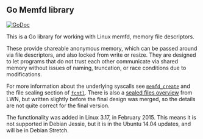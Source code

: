 ## Go Memfd library

[![GoDoc](https://godoc.org/github.com/justincormack/go-memfd?status.svg)](https://godoc.org/github.com/justincormack/go-memfd)

This is a Go library for working with Linux memfd, memory file descriptors.

These provide shareable anonymous memory, which can be passed around via file descriptors,
and also locked from write or resize. They are designed to let programs that do not trust each
other communicate via shared memory without issues of naming, truncation, or race conditions due
to modifications.

For more information about the underlying syscalls see [`memfd_create`](http://man7.org/linux/man-pages/man2/memfd_create.2.html)
and the file sealing section of [`fcntl`](http://man7.org/linux/man-pages/man2/fcntl.2.html). There is also a
[sealed files overview](https://lwn.net/Articles/593918/) from LWN, but written slightly before the final design was merged,
so the details are not quite correct for the final version.

The functionality was added in Linux 3.17, in February 2015. This means it is not supported in Debian Jessie, but it is in the
Ubuntu 14.04 updates, and will be in Debian Stretch.
